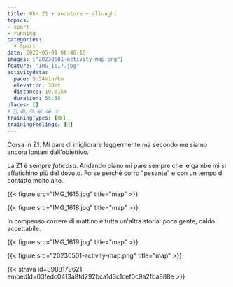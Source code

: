 ```yaml
---
title: 8km Z1 + andature + allunghi
topics:
- sport
- running
categories:
  - Sport
date: 2023-05-01 08:46:16
images: ["20230501-activity-map.png"]
feature: "IMG_1617.jpg"
activitydata:
  pace: 5:34min/km
  elevation: 38mt
  distance: 10.61km
  duration: 58:58
places: []
# 🔴,🟢,🟡,😀,😭,☠️
trainingTypes: [🟢]
trainingFeelings: [🙂]
---
```

Corsa in Z1. Mi pare di migliorare leggermente ma secondo me siamo ancora lontani dall'obiettivo.

<!--more--> 

La Z1 è sempre _faticosa_. Andando piano mi pare sempre che le gambe mi si affatichino più del dovuto. Forse perché corro "pesante" e con un tempo di contatto molto alto.

{{< figure src="IMG_1615.jpg" title="map" >}}

{{< figure src="IMG_1618.jpg" title="map" >}}

In compenso correre di mattino è tutta un'altra storia: poca gente, caldo accettabile.

{{< figure src="IMG_1619.jpg" title="map" >}}

{{< figure src="20230501-activity-map.png" title="map" >}}


{{< strava id=8988179621 embedId=03fedc0413a8fd292bca1d3c1cef0c9a2fba888e >}}
